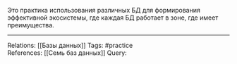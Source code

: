 Это практика использования различных БД для формирования эффективной экосистемы, где каждая БД работает в зоне, где имеет преимущества. 

___
Relations: [[Базы данных]] 
Tags: #practice  
References: [[Семь баз данных]] 
Query: 